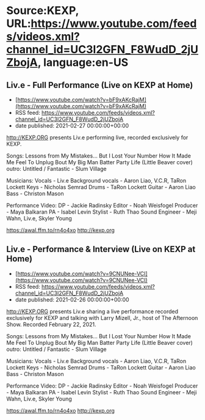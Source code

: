 # Source:KEXP, URL:https://www.youtube.com/feeds/videos.xml?channel_id=UC3I2GFN_F8WudD_2jUZbojA, language:en-US

## Liv.e - Full Performance (Live on KEXP at Home)
 - [https://www.youtube.com/watch?v=bF9xAKcRajM](https://www.youtube.com/watch?v=bF9xAKcRajM)
 - RSS feed: https://www.youtube.com/feeds/videos.xml?channel_id=UC3I2GFN_F8WudD_2jUZbojA
 - date published: 2021-02-27 00:00:00+00:00

http://KEXP.ORG​ presents Liv.e performing live, recorded exclusively for KEXP.

Songs:
Lessons from My Mistakes… But I Lost Your Number
How It Made Me Feel
To Unplug
Bout My Big Man Batter
Party Life (Little Beaver cover)
outro: Untitled / Fantastic - Slum Village 

Musicians: 
Vocals - Liv.e 
Background vocals - Aaron Liao, V.C.R, TaRon Lockett 
Keys - Nicholas Semrad 
Drums - TaRon Lockett 
Guitar - Aaron Liao 
Bass - Christon Mason 

Performance Video:
DP - Jackie Radinsky
Editor - Noah Weisfogel
Producer - Maya Balkaran
PA - Isabel Levin
Stylist - Ruth Thao
Sound Engineer - Meji Wahn, Liv.e, Skyler Young

https://awal.ffm.to/rn4o4xo
http://kexp.org

## Liv.e - Performance & Interview (Live on KEXP at Home)
 - [https://www.youtube.com/watch?v=9CNUNee-VCI](https://www.youtube.com/watch?v=9CNUNee-VCI)
 - RSS feed: https://www.youtube.com/feeds/videos.xml?channel_id=UC3I2GFN_F8WudD_2jUZbojA
 - date published: 2021-02-26 00:00:00+00:00

http://KEXP.ORG​ presents Liv.e sharing a live performance recorded exclusively for KEXP and talking with Larry Mizell, Jr., host of The Afternoon Show. Recorded February 22, 2021.

Songs:
Lessons from My Mistakes… But I Lost Your Number
How It Made Me Feel
To Unplug
Bout My Big Man Batter
Party Life (Little Beaver cover)
outro: Untitled / Fantastic - Slum Village 

Musicians: 
Vocals - Liv.e 
Background vocals - Aaron Liao, V.C.R, TaRon Lockett 
Keys - Nicholas Semrad 
Drums - TaRon Lockett 
Guitar - Aaron Liao 
Bass - Christon Mason 

Performance Video:
DP - Jackie Radinsky
Editor - Noah Weisfogel
Producer - Maya Balkaran
PA - Isabel Levin
Stylist - Ruth Thao
Sound Engineer - Meji Wahn, Liv.e, Skyler Young

https://awal.ffm.to/rn4o4xo
http://kexp.org

